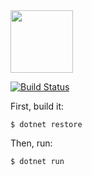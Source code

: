 <img src="https://raw.githubusercontent.com/yegor256/hangman/master/images/logo.png" width="100px"/>

[![Build Status](https://travis-ci.org/kogoia/Hangman.svg?branch=master)](https://travis-ci.org/kogoia/Hangman)

First, build it:

```
$ dotnet restore
```
Then, run:

```
$ dotnet run
```

